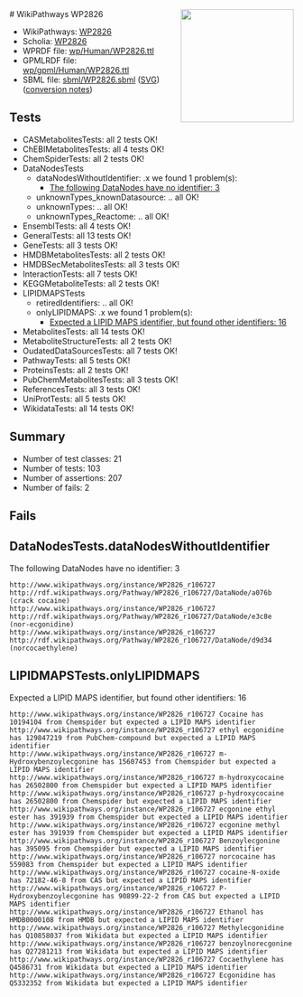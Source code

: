 <img style="float: right; width: 200px" src="../logo.png" />
# WikiPathways WP2826

* WikiPathways: [WP2826](https://identifiers.org/wikipathways:WP2826)
* Scholia: [WP2826](https://scholia.toolforge.org/wikipathways/WP2826)
* WPRDF file: [wp/Human/WP2826.ttl](../wp/Human/WP2826.ttl)
* GPMLRDF file: [wp/gpml/Human/WP2826.ttl](../wp/gpml/Human/WP2826.ttl)
* SBML file: [sbml/WP2826.sbml](../sbml/WP2826.sbml) ([SVG](../sbml/WP2826.svg)) ([conversion notes](../sbml/WP2826.txt))

## Tests
* CASMetabolitesTests: all 2 tests OK!
* ChEBIMetabolitesTests: all 4 tests OK!
* ChemSpiderTests: all 2 tests OK!
* DataNodesTests
    * dataNodesWithoutIdentifier: .x we found 1 problem(s):
        * [The following DataNodes have no identifier: 3](#d2d32fa2)
    * unknownTypes_knownDatasource: .. all OK!
    * unknownTypes: .. all OK!
    * unknownTypes_Reactome: .. all OK!
* EnsemblTests: all 4 tests OK!
* GeneralTests: all 13 tests OK!
* GeneTests: all 3 tests OK!
* HMDBMetabolitesTests: all 2 tests OK!
* HMDBSecMetabolitesTests: all 3 tests OK!
* InteractionTests: all 7 tests OK!
* KEGGMetaboliteTests: all 2 tests OK!
* LIPIDMAPSTests
    * retiredIdentifiers: .. all OK!
    * onlyLIPIDMAPS: .x we found 1 problem(s):
        * [Expected a LIPID MAPS identifier, but found other identifiers: 16](#d0bfb67e)
* MetabolitesTests: all 14 tests OK!
* MetaboliteStructureTests: all 2 tests OK!
* OudatedDataSourcesTests: all 7 tests OK!
* PathwayTests: all 5 tests OK!
* ProteinsTests: all 2 tests OK!
* PubChemMetabolitesTests: all 3 tests OK!
* ReferencesTests: all 3 tests OK!
* UniProtTests: all 5 tests OK!
* WikidataTests: all 14 tests OK!


## Summary

* Number of test classes: 21
* Number of tests: 103
* Number of assertions: 207
* Number of fails: 2

## Fails

<a name="d2d32fa2" />

## DataNodesTests.dataNodesWithoutIdentifier

The following DataNodes have no identifier: 3
```
http://www.wikipathways.org/instance/WP2826_r106727 http://rdf.wikipathways.org/Pathway/WP2826_r106727/DataNode/a076b (crack cocaine)
http://www.wikipathways.org/instance/WP2826_r106727 http://rdf.wikipathways.org/Pathway/WP2826_r106727/DataNode/e3c8e (nor-ecgonidine)
http://www.wikipathways.org/instance/WP2826_r106727 http://rdf.wikipathways.org/Pathway/WP2826_r106727/DataNode/d9d34 (norcocaethylene)
```

<a name="d0bfb67e" />

## LIPIDMAPSTests.onlyLIPIDMAPS

Expected a LIPID MAPS identifier, but found other identifiers: 16
```
http://www.wikipathways.org/instance/WP2826_r106727 Cocaine has 10194104 from Chemspider but expected a LIPID MAPS identifier
http://www.wikipathways.org/instance/WP2826_r106727 ethyl ecgonidine has 129847219 from PubChem-compound but expected a LIPID MAPS identifier
http://www.wikipathways.org/instance/WP2826_r106727 m-Hydroxybenzoylecgonine has 15607453 from Chemspider but expected a LIPID MAPS identifier
http://www.wikipathways.org/instance/WP2826_r106727 m-hydroxycocaine has 26502800 from Chemspider but expected a LIPID MAPS identifier
http://www.wikipathways.org/instance/WP2826_r106727 p-hydroxycocaine has 26502800 from Chemspider but expected a LIPID MAPS identifier
http://www.wikipathways.org/instance/WP2826_r106727 ecgonine ethyl ester has 391939 from Chemspider but expected a LIPID MAPS identifier
http://www.wikipathways.org/instance/WP2826_r106727 ecgonine methyl ester has 391939 from Chemspider but expected a LIPID MAPS identifier
http://www.wikipathways.org/instance/WP2826_r106727 Benzoylecgonine has 395095 from Chemspider but expected a LIPID MAPS identifier
http://www.wikipathways.org/instance/WP2826_r106727 norcocaine has 559083 from Chemspider but expected a LIPID MAPS identifier
http://www.wikipathways.org/instance/WP2826_r106727 cocaine-N-oxide has 72182-46-8 from CAS but expected a LIPID MAPS identifier
http://www.wikipathways.org/instance/WP2826_r106727 P-Hydroxybenzoylecgonine has 90899-22-2 from CAS but expected a LIPID MAPS identifier
http://www.wikipathways.org/instance/WP2826_r106727 Ethanol has HMDB0000108 from HMDB but expected a LIPID MAPS identifier
http://www.wikipathways.org/instance/WP2826_r106727 Methylecgonidine has Q10858037 from Wikidata but expected a LIPID MAPS identifier
http://www.wikipathways.org/instance/WP2826_r106727 benzoylnorecgonine has Q27281213 from Wikidata but expected a LIPID MAPS identifier
http://www.wikipathways.org/instance/WP2826_r106727 Cocaethylene has Q4586731 from Wikidata but expected a LIPID MAPS identifier
http://www.wikipathways.org/instance/WP2826_r106727 Ecgonidine has Q5332352 from Wikidata but expected a LIPID MAPS identifier
```

